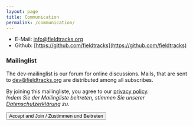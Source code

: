 ```yaml
---
layout: page
title: Communication
permalink: /communication/
---
```


- E-Mail: [info@fieldtracks.org](mailto:info@fieldtracks.org)
- Github: [https://github.com/fieldtracks](https://github.com/fieldtracks)


### Mailinglist
The dev-mailinglist is our forum for online discussions.
Mails, that are sent to dev@fieldtracks.org are distributed among all subscribes.

By joining this mailingliste, you agree to our [privacy policy](/about).  
*Indem Sie der Mailingliste beitreten, stimmen Sie unserer [Datenschutzerklärung](/about) zu.*

<form action="https://lists.fieldtracks.org/cgi-bin/mailman/listinfo/dev">
<button name="submit" >Accept and Join / Zustimmen und Beitreten</button>
</form>
